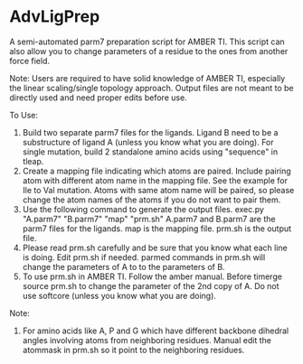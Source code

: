 # AdvLigPrep
A semi-automated parm7 preparation script for AMBER TI.
This script can also allow you to change parameters of a residue to the ones from another force field.

Note: Users are required to have solid knowledge of AMBER TI, especially the linear scaling/single topology approach.
      Output files are not meant to be directly used and need proper edits before use. 
     
To Use:
1. Build two separate parm7 files for the ligands. Ligand B need to be a substructure of ligand A (unless you know what you are doing). 
   For single mutation, build 2 standalone amino acids using "sequence" in tleap. 
2. Create a mapping file indicating which atoms are paired.
   Include pairing atom with different atom name in the mapping file. See the example for Ile to Val mutation.
   Atoms with same atom name will be paired, so please change the atom names of the atoms if you do not want to pair them.
3. Use the following command to generate the output files.
   exec.py "A.parm7" "B.parm7" "map" "prm.sh"
   A.parm7 and B.parm7 are the parm7 files for the ligands.
   map is the mapping file.
   prm.sh is the output file.
4. Please read prm.sh carefully and be sure that you know what each line is doing.
   Edit prm.sh if needed. 
   parmed commands in prm.sh will change the parameters of A to to the parameters of B. 
5. To use prm.sh in AMBER TI.
   Follow the amber manual. Before timerge source prm.sh to change the parameter of the 2nd copy of A.
   Do not use softcore (unless you know what you are doing). 

Note:
1. For amino acids like A, P and G which have different backbone dihedral angles involving atoms from neighboring residues. Manual edit the atommask in prm.sh so it point to the neighboring residues.
